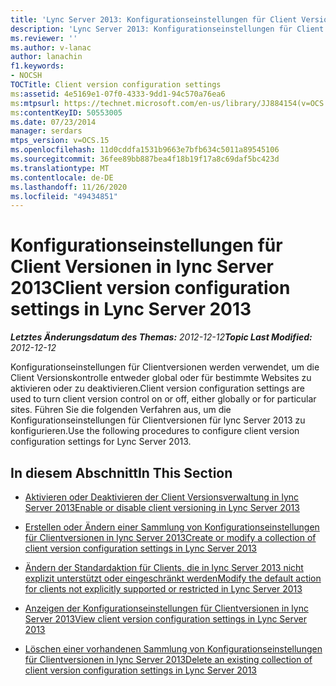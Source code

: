 ```yaml
---
title: 'Lync Server 2013: Konfigurationseinstellungen für Client Versionen'
description: 'Lync Server 2013: Konfigurationseinstellungen für Client Versionen.'
ms.reviewer: ''
ms.author: v-lanac
author: lanachin
f1.keywords:
- NOCSH
TOCTitle: Client version configuration settings
ms:assetid: 4e5169e1-07f0-4333-9dd1-94c570a76ea6
ms:mtpsurl: https://technet.microsoft.com/en-us/library/JJ884154(v=OCS.15)
ms:contentKeyID: 50553005
ms.date: 07/23/2014
manager: serdars
mtps_version: v=OCS.15
ms.openlocfilehash: 11d0cddfa1531b9663e7bfb634c5011a89545106
ms.sourcegitcommit: 36fee89bb887bea4f18b19f17a8c69daf5bc423d
ms.translationtype: MT
ms.contentlocale: de-DE
ms.lasthandoff: 11/26/2020
ms.locfileid: "49434851"
---
```

# <a name="client-version-configuration-settings-in-lync-server-2013"></a><span data-ttu-id="3ab6c-103">Konfigurationseinstellungen für Client Versionen in lync Server 2013</span><span class="sxs-lookup"><span data-stu-id="3ab6c-103">Client version configuration settings in Lync Server 2013</span></span>

<div data-xmlns="http://www.w3.org/1999/xhtml">

<div class="topic" data-xmlns="http://www.w3.org/1999/xhtml" data-msxsl="urn:schemas-microsoft-com:xslt" data-cs="https://msdn.microsoft.com/">

<div data-asp="https://msdn2.microsoft.com/asp">



</div>

<div id="mainSection">

<div id="mainBody"><span data-ttu-id="3ab6c-104">

<span> </span></span><span class="sxs-lookup"><span data-stu-id="3ab6c-104">

<span> </span></span></span>

<span data-ttu-id="3ab6c-105">_**Letztes Änderungsdatum des Themas:** 2012-12-12_</span><span class="sxs-lookup"><span data-stu-id="3ab6c-105">_**Topic Last Modified:** 2012-12-12_</span></span>

<span data-ttu-id="3ab6c-106">Konfigurationseinstellungen für Clientversionen werden verwendet, um die Client Versionskontrolle entweder global oder für bestimmte Websites zu aktivieren oder zu deaktivieren.</span><span class="sxs-lookup"><span data-stu-id="3ab6c-106">Client version configuration settings are used to turn client version control on or off, either globally or for particular sites.</span></span> <span data-ttu-id="3ab6c-107">Führen Sie die folgenden Verfahren aus, um die Konfigurationseinstellungen für Clientversionen für lync Server 2013 zu konfigurieren.</span><span class="sxs-lookup"><span data-stu-id="3ab6c-107">Use the following procedures to configure client version configuration settings for Lync Server 2013.</span></span>

<div>

## <a name="in-this-section"></a><span data-ttu-id="3ab6c-108">In diesem Abschnitt</span><span class="sxs-lookup"><span data-stu-id="3ab6c-108">In This Section</span></span>

  - [<span data-ttu-id="3ab6c-109">Aktivieren oder Deaktivieren der Client Versionsverwaltung in lync Server 2013</span><span class="sxs-lookup"><span data-stu-id="3ab6c-109">Enable or disable client versioning in Lync Server 2013</span></span>](lync-server-2013-enable-or-disable-client-versioning.md)

  - [<span data-ttu-id="3ab6c-110">Erstellen oder Ändern einer Sammlung von Konfigurationseinstellungen für Clientversionen in lync Server 2013</span><span class="sxs-lookup"><span data-stu-id="3ab6c-110">Create or modify a collection of client version configuration settings in Lync Server 2013</span></span>](lync-server-2013-create-or-modify-a-collection-of-client-version-configuration-settings.md)

  - [<span data-ttu-id="3ab6c-111">Ändern der Standardaktion für Clients, die in lync Server 2013 nicht explizit unterstützt oder eingeschränkt werden</span><span class="sxs-lookup"><span data-stu-id="3ab6c-111">Modify the default action for clients not explicitly supported or restricted in Lync Server 2013</span></span>](lync-server-2013-modify-the-default-action-for-clients-not-explicitly-supported-or-restricted.md)

  - [<span data-ttu-id="3ab6c-112">Anzeigen der Konfigurationseinstellungen für Clientversionen in lync Server 2013</span><span class="sxs-lookup"><span data-stu-id="3ab6c-112">View client version configuration settings in Lync Server 2013</span></span>](lync-server-2013-view-client-version-configuration-settings.md)

  - [<span data-ttu-id="3ab6c-113">Löschen einer vorhandenen Sammlung von Konfigurationseinstellungen für Clientversionen in lync Server 2013</span><span class="sxs-lookup"><span data-stu-id="3ab6c-113">Delete an existing collection of client version configuration settings in Lync Server 2013</span></span>](lync-server-2013-delete-an-existing-collection-of-client-version-configuration-settings.md)

<span data-ttu-id="3ab6c-114"></div>

</div>

<span> </span>

</div>

</div>

</span><span class="sxs-lookup"><span data-stu-id="3ab6c-114"></div>

</div>

<span> </span>

</div>

</div>

</span></span></div>

